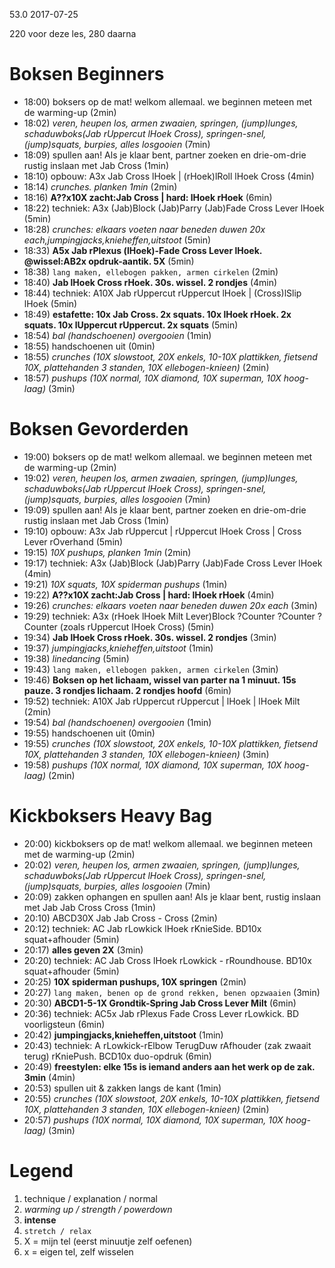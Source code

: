 53.0 2017-07-25

220 voor deze les, 280 daarna 

# Boksen Beginners

- 18:00) boksers op de mat! welkom allemaal. we beginnen meteen met de warming-up (2min)
- 18:02) _veren, heupen los, armen zwaaien, springen, (jump)lunges, schaduwboks(Jab rUppercut lHoek Cross), springen-snel, (jump)squats, burpies, alles losgooien_ (7min)
- 18:09) spullen aan! Als je klaar bent, partner zoeken en drie-om-drie rustig inslaan met Jab Cross (1min)
- 18:10) opbouw: A3x Jab Cross lHoek | (rHoek)lRoll lHoek Cross (4min)
- 18:14) _crunches. planken 1min_ (2min)
- 18:16) **A??x10X zacht:Jab Cross | hard: lHoek rHoek** (6min)
- 18:22) techniek: A3x (Jab)Block (Jab)Parry (Jab)Fade Cross Lever lHoek (5min)
- 18:28) _crunches: elkaars voeten naar beneden duwen 20x each,jumpingjacks,knieheffen,uitstoot_ (5min)
- 18:33) **A5x Jab rPlexus (lHoek)-Fade Cross Lever lHoek. @wissel:AB2x opdruk-aantik. 5X** (5min)
- 18:38) `lang maken, ellebogen pakken, armen cirkelen` (2min)
- 18:40) **Jab lHoek Cross rHoek. 30s. wissel. 2 rondjes** (4min)
- 18:44) techniek: A10X Jab rUppercut rUppercut lHoek | (Cross)lSlip lHoek (5min)
- 18:49) **estafette: 10x Jab Cross. 2x squats. 10x lHoek rHoek. 2x squats. 10x lUppercut rUppercut. 2x squats** (5min)
- 18:54) _bal (handschoenen) overgooien_ (1min)
- 18:55) handschoenen uit (0min)
- 18:55) _crunches (10X slowstoot, 20X enkels, 10-10X plattikken, fietsend 10X, plattehanden 3 standen, 10X ellebogen-knieen)_ (2min)
- 18:57) _pushups (10X normal, 10X diamond, 10X superman, 10X hoog-laag)_ (3min)

# Boksen Gevorderden

- 19:00) boksers op de mat! welkom allemaal. we beginnen meteen met de warming-up (2min)
- 19:02) _veren, heupen los, armen zwaaien, springen, (jump)lunges, schaduwboks(Jab rUppercut lHoek Cross), springen-snel, (jump)squats, burpies, alles losgooien_ (7min)
- 19:09) spullen aan! Als je klaar bent, partner zoeken en drie-om-drie rustig inslaan met Jab Cross (1min)
- 19:10) opbouw: A3x Jab rUppercut | rUppercut lHoek Cross | Cross Lever rOverhand (5min)
- 19:15) _10X pushups, planken 1min_ (2min)
- 19:17) techniek: A3x (Jab)Block (Jab)Parry (Jab)Fade Cross Lever lHoek (4min)
- 19:21) _10X squats, 10X spiderman pushups_ (1min)
- 19:22) **A??x10X zacht:Jab Cross | hard: lHoek rHoek** (4min)
- 19:26) _crunches: elkaars voeten naar beneden duwen 20x each_ (3min)
- 19:29) techniek: A3x (rHoek lHoek Milt Lever)Block ?Counter ?Counter ?Counter (zoals rUppercut lHoek Cross) (5min)
- 19:34) **Jab lHoek Cross rHoek. 30s. wissel. 2 rondjes** (3min)
- 19:37) _jumpingjacks,knieheffen,uitstoot_ (1min)
- 19:38) _linedancing_ (5min)
- 19:43) `lang maken, ellebogen pakken, armen cirkelen` (3min)
- 19:46) **Boksen op het lichaam, wissel van parter na 1 minuut. 15s pauze. 3 rondjes lichaam. 2 rondjes hoofd** (6min)
- 19:52) techniek: A10X Jab rUppercut rUppercut | lHoek | lHoek Milt (2min)
- 19:54) _bal (handschoenen) overgooien_ (1min)
- 19:55) handschoenen uit (0min)
- 19:55) _crunches (10X slowstoot, 20X enkels, 10-10X plattikken, fietsend 10X, plattehanden 3 standen, 10X ellebogen-knieen)_ (3min)
- 19:58) _pushups (10X normal, 10X diamond, 10X superman, 10X hoog-laag)_ (2min)

# Kickboksers Heavy Bag

- 20:00) kickboksers op de mat! welkom allemaal. we beginnen meteen met de warming-up (2min)
- 20:02) _veren, heupen los, armen zwaaien, springen, (jump)lunges, schaduwboks(Jab rUppercut lHoek Cross), springen-snel, (jump)squats, burpies, alles losgooien_ (7min)
- 20:09) zakken ophangen en spullen aan! Als je klaar bent, rustig inslaan met Jab Jab Cross Cross (1min)
- 20:10) ABCD30X Jab Jab Cross - Cross (2min)
- 20:12) techniek: AC Jab rLowkick lHoek rKnieSide. BD10x squat+afhouder (5min)
- 20:17) **alles geven 2X** (3min)
- 20:20) techniek: AC Jab Cross lHoek rLowkick - rRoundhouse. BD10x squat+afhouder (5min)
- 20:25) **10X spiderman pushups, 10X springen** (2min)
- 20:27) `lang maken, benen op de grond rekken, benen opzwaaien` (3min)
- 20:30) **ABCD1-5-1X Grondtik-Spring Jab Cross Lever Milt** (6min)
- 20:36) techniek: AC5x Jab rPlexus Fade Cross Lever rLowkick. BD voorligsteun (6min)
- 20:42) **jumpingjacks,knieheffen,uitstoot** (1min)
- 20:43) techniek: A rLowkick-rElbow TerugDuw rAfhouder (zak zwaait terug) rKniePush. BCD10x duo-opdruk (6min)
- 20:49) **freestylen: elke 15s is iemand anders aan het werk op de zak. 3min** (4min)
- 20:53) spullen uit & zakken langs de kant (1min)
- 20:55) _crunches (10X slowstoot, 20X enkels, 10-10X plattikken, fietsend 10X, plattehanden 3 standen, 10X ellebogen-knieen)_ (2min)
- 20:57) _pushups (10X normal, 10X diamond, 10X superman, 10X hoog-laag)_ (3min)

# Legend

1. technique / explanation / normal
1. _warming up / strength / powerdown_
1. **intense**
1. `stretch / relax`
1. X = mijn tel (eerst minuutje zelf oefenen)
1. x = eigen tel, zelf wisselen
